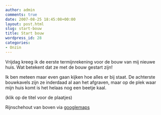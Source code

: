 ```yaml
---
author: admin
comments: true
date: 2007-08-25 18:45:08+00:00
layout: post.html
slug: start-bouw
title: Start bouw
wordpress_id: 28
categories:
- Onzin
---
```


Vrijdag kreeg ik de eerste termijnrekening voor de bouw van mij nieuwe huis. Wat betekent dat ze met de bouw gestart zijn!

Ik ben meteen maar even gaan kijken hoe alles er bij staat. De achterste bouwkavels zijn ze inderdaad al aan het afgraven, maar op de plek waar mijn huis komt is het helaas nog een beetje kaal.

(klik op de titel voor de plaatjes)

Rijnschehout van boven via [googlemaps ](http://maps.google.nl/?ie=UTF8&ll=52.094616,5.055588&spn=0.006486,0.019741&t=k&z=16&om=1)
